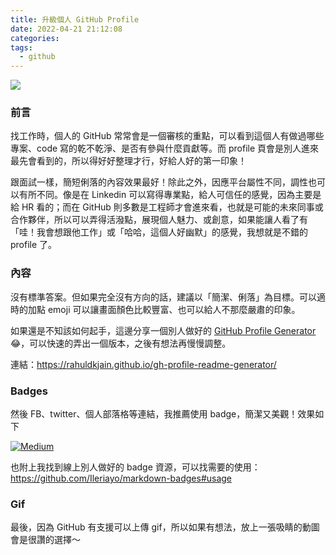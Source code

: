 ```yaml
---
title: 升級個人 GitHub Profile
date: 2022-04-21 21:12:08
categories:
tags:
  - github
---
```


[![](my_profile.png)](http://github.com/n795113)

### 前言

找工作時，個人的 GitHub 常常會是一個審核的重點，可以看到這個人有做過哪些專案、code 寫的乾不乾淨、是否有參與什麼貢獻等。而 profile 頁會是別人進來最先會看到的，所以得好好整理才行，好給人好的第一印象！

跟面試一樣，簡短俐落的內容效果最好！除此之外，因應平台屬性不同，調性也可以有所不同。像是在 Linkedin 可以寫得專業點，給人可信任的感覺，因為主要是給 HR 看的；而在 GitHub 則多數是工程師才會進來看，也就是可能的未來同事或合作夥伴，所以可以弄得活潑點，展現個人魅力、或創意，如果能讓人看了有「哇！我會想跟他工作」或「哈哈，這個人好幽默」的感覺，我想就是不錯的 profile 了。

### 內容

沒有標準答案。但如果完全沒有方向的話，建議以「簡潔、俐落」為目標。可以適時的加點 emoji 可以讓畫面顏色比較豐富、也可以給人不那麼嚴肅的印象。

如果還是不知該如何起手，這邊分享一個別人做好的 [GitHub Profile Generator](https://rahuldkjain.github.io/gh-profile-readme-generator/) 😂，可以快速的弄出一個版本，之後有想法再慢慢調整。

連結：https://rahuldkjain.github.io/gh-profile-readme-generator/

### Badges

然後 FB、twitter、個人部落格等連結，我推薦使用 badge，簡潔又美觀！效果如下

[![Medium](https://img.shields.io/badge/Medium-12100E?style=for-the-badge&logo=medium&logoColor=white)](https://medium.com/@lightfish-uhuhu)

也附上我找到線上別人做好的 badge 資源，可以找需要的使用：
https://github.com/Ileriayo/markdown-badges#usage

### Gif

最後，因為 GitHub 有支援可以上傳 gif，所以如果有想法，放上一張吸睛的動圖會是很讚的選擇～